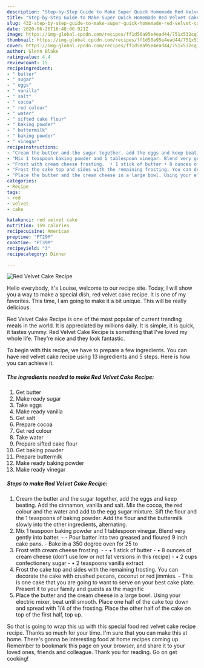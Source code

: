 ```yaml
---
description: "Step-by-Step Guide to Make Super Quick Homemade Red Velvet Cake Recipe"
title: "Step-by-Step Guide to Make Super Quick Homemade Red Velvet Cake Recipe"
slug: 432-step-by-step-guide-to-make-super-quick-homemade-red-velvet-cake-recipe
date: 2020-06-26T16:48:06.921Z
image: https://img-global.cpcdn.com/recipes/ff1d50a95e4ead44/751x532cq70/red-velvet-cake-recipe-recipe-main-photo.jpg
thumbnail: https://img-global.cpcdn.com/recipes/ff1d50a95e4ead44/751x532cq70/red-velvet-cake-recipe-recipe-main-photo.jpg
cover: https://img-global.cpcdn.com/recipes/ff1d50a95e4ead44/751x532cq70/red-velvet-cake-recipe-recipe-main-photo.jpg
author: Glenn Blake
ratingvalue: 4.4
reviewcount: 15
recipeingredient:
- " butter"
- " sugar"
- " eggs"
- " vanilla"
- " salt"
- " cocoa"
- " red colour"
- " water"
- " sifted cake flour"
- " baking powder"
- " buttermilk"
- " baking powder"
- " vinegar"
recipeinstructions:
- "Cream the butter and the sugar together, add the eggs and keep beating. Add the cinnamon, vanilla and salt. Mix the cocoa, the red colour and the water and add to the egg sugar mixture. Sift the flour and the 1 teaspoons of baking powder. Add the flour and the buttermilk slowly into the other ingredients, alternating."
- "Mix 1 teaspoon baking powder and 1 tablespoon vinegar. Blend very gently into batter.  Pour batter into two greased and floured 9 inch cake pans. Bake in a 350 degree oven for 25 to"
- "Frost with cream cheese frosting.  • 1 stick of butter • 8 ounces of cream cheese (don’t use low or not fat versions in this recipe) • 2 cups confectionery sugar • 2 teaspoons vanilla extract"
- "Frost the cake top and sides with the remaining frosting. You can decorate the cake with crushed pecans, coconut or red jimmies. This is one cake that you are going to want to serve on your best cake plate. Present it to your family and guests as the magnific"
- "Place the butter and the cream cheese in a large bowl. Using your electric mixer, beat until smooth. Place one half of the cake top down and spread with 1/4 of the frosting. Place the other half of the cake on top of the first half, top up."
categories:
- Recipe
tags:
- red
- velvet
- cake

katakunci: red velvet cake 
nutrition: 159 calories
recipecuisine: American
preptime: "PT29M"
cooktime: "PT39M"
recipeyield: "3"
recipecategory: Dinner

---
```



![Red Velvet Cake Recipe](https://img-global.cpcdn.com/recipes/ff1d50a95e4ead44/751x532cq70/red-velvet-cake-recipe-recipe-main-photo.jpg)

Hello everybody, it's Louise, welcome to our recipe site. Today, I will show you a way to make a special dish, red velvet cake recipe. It is one of my favorites. This time, I am going to make it a bit unique. This will be really delicious.

Red Velvet Cake Recipe is one of the most popular of current trending meals in the world. It is appreciated by millions daily. It is simple, it is quick, it tastes yummy. Red Velvet Cake Recipe is something that I've loved my whole life. They're nice and they look fantastic.




To begin with this recipe, we have to prepare a few ingredients. You can have red velvet cake recipe using 13 ingredients and 5 steps. Here is how you can achieve it.

<!--inarticleads1-->

##### The ingredients needed to make Red Velvet Cake Recipe:

1. Get  butter
1. Make ready  sugar
1. Take  eggs
1. Make ready  vanilla
1. Get  salt
1. Prepare  cocoa
1. Get  red colour
1. Take  water
1. Prepare  sifted cake flour
1. Get  baking powder
1. Prepare  buttermilk
1. Make ready  baking powder
1. Make ready  vinegar




<!--inarticleads2-->

##### Steps to make Red Velvet Cake Recipe:

1. Cream the butter and the sugar together, add the eggs and keep beating. Add the cinnamon, vanilla and salt. Mix the cocoa, the red colour and the water and add to the egg sugar mixture. Sift the flour and the 1 teaspoons of baking powder. Add the flour and the buttermilk slowly into the other ingredients, alternating.
1. Mix 1 teaspoon baking powder and 1 tablespoon vinegar. Blend very gently into batter. -  - Pour batter into two greased and floured 9 inch cake pans. - Bake in a 350 degree oven for 25 to
1. Frost with cream cheese frosting. -  - • 1 stick of butter - • 8 ounces of cream cheese (don’t use low or not fat versions in this recipe) - • 2 cups confectionery sugar - • 2 teaspoons vanilla extract
1. Frost the cake top and sides with the remaining frosting. You can decorate the cake with crushed pecans, coconut or red jimmies. - This is one cake that you are going to want to serve on your best cake plate. Present it to your family and guests as the magnific
1. Place the butter and the cream cheese in a large bowl. Using your electric mixer, beat until smooth. Place one half of the cake top down and spread with 1/4 of the frosting. Place the other half of the cake on top of the first half, top up.




So that is going to wrap this up with this special food red velvet cake recipe recipe. Thanks so much for your time. I'm sure that you can make this at home. There's gonna be interesting food at home recipes coming up. Remember to bookmark this page on your browser, and share it to your loved ones, friends and colleague. Thank you for reading. Go on get cooking!
